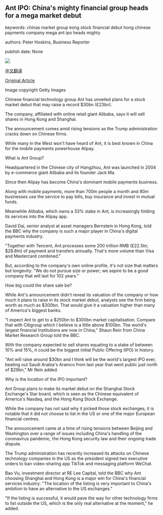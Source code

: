 ## Ant IPO: China's mighty financial group heads for a mega market debut

keywords: chinas market group kong stock financial debut hong chinese payments company mega ant ipo heads mighty

authors: Peter Hoskins, Business Reporter

publish date: None

![](https://ichef.bbci.co.uk/news/1024/branded_news/136FB/production/_114111697_antfinancial.jpg)

[中文翻译](Ant%20IPO%3A%20China%27s%20mighty%20financial%20group%20heads%20for%20a%20mega%20market%20debut_zh.md)

[Original Article](https://www.bbc.com/news/business-53915531)

Image copyright Getty Images

Chinese financial technology group Ant has unveiled plans for a stock market debut that may raise a record $30bn (£23bn).

The company, affiliated with online retail giant Alibaba, says it will sell shares in Hong Kong and Shanghai.

The announcement comes amid rising tensions as the Trump administration cracks down on Chinese firms.

While many in the West won't have heard of Ant, it is best known in China for the mobile payments powerhouse Alipay.

What is Ant Group?

Headquartered in the Chinese city of Hangzhou, Ant was launched in 2004 by e-commerce giant Alibaba and its founder Jack Ma.

Since then Alipay has become China's dominant mobile payments business.

Along with mobile payments, more than 700m people a month and 80m businesses use the service to pay bills, buy insurance and invest in mutual funds.

Meanwhile Alibaba, which owns a 33% stake in Ant, is increasingly folding its services into the Alipay app.

David Dai, senior analyst at asset managers Bernstein in Hong Kong, told the BBC why the company is such a major player in China's digital payments industry.

"Together with Tencent, Ant processes some 200 trillion RMB (£22.5tn; $28.8tn) of payment and transfers annually. That's more volume than Visa and Mastercard combined."

But, according to the company's own online profile, it's not size that matters but longevity: "We do not pursue size or power; we aspire to be a good company that will last for 102 years."

How big could the share sale be?

While Ant's announcement didn't reveal its valuation of the company or how much it plans to raise in its stock market debut, analysts see the firm being worth as much as $300bn. That would give it a valuation higher than many of America's biggest banks.

"I expect Ant to get to a $250bn to $300bn market capitalisation. Compare that with Citigroup which I believe is a little above $100bn. The world's largest financial Institutions are now in China," Shaun Rein from China Market Research Group told the BBC.

With the company expected to sell shares equating to a stake of between 10% and 15%, it could be the biggest Initial Public Offering (IPO) in history.

"Ant will raise around $30bn and I think will be the world's largest IPO ever, beating out Saudi Arabia's Aramco from last year that went public just north of $29bn," Mr Rein added.

Why is the location of the IPO important?

Ant Group plans to make its market debut on the Shanghai Stock Exchange's Star board, which is seen as the Chinese equivalent of America's Nasdaq, and the Hong Kong Stock Exchange.

While the company has not said why it picked those stock exchanges, it is notable that it did not choose to list in the US or one of the major European financial centres.

The announcement came at a time of rising tensions between Beijing and Washington over a range of issues including China's handling of the coronavirus pandemic, the Hong Kong security law and their ongoing trade dispute.

The Trump administration has recently increased its attacks on Chinese technology companies in the US as the president signed two executive orders to ban video-sharing app TikTok and messaging platform WeChat.

Bao Vu, investment director at RE Lee Capital, told the BBC why Ant choosing Shanghai and Hong Kong is a major win for China's financial services industry: "The location of the listing is very important to China's ambition to have an alternative to the US exchanges."

"If the listing is successful, it would pave the way for other technology firms to list outside the US, which is the only real alternative at the moment," he added.